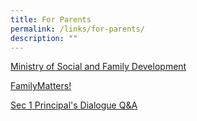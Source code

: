 ```yaml
---
title: For Parents
permalink: /links/for-parents/
description: ""
---
```

<a href="https://www.msf.gov.sg/Pages/default.aspx" target="_blank">Ministry of Social and Family Development</a>

<a href="https://www.msf.gov.sg/media-room/Pages/FamilyMatters-Factsheet.aspx" target="_blank">FamilyMatters!</a>

[Sec 1 Principal's Dialogue Q&A](/files/2022-Sec-1-Principals-Dialogue-QA-1.pdf)